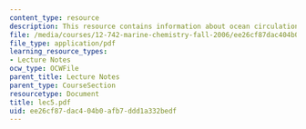 ```yaml
---
content_type: resource
description: This resource contains information about ocean circulation.
file: /media/courses/12-742-marine-chemistry-fall-2006/ee26cf87dac404b0afb7ddd1a332bedf_lec5.pdf
file_type: application/pdf
learning_resource_types:
- Lecture Notes
ocw_type: OCWFile
parent_title: Lecture Notes
parent_type: CourseSection
resourcetype: Document
title: lec5.pdf
uid: ee26cf87-dac4-04b0-afb7-ddd1a332bedf
---
```

